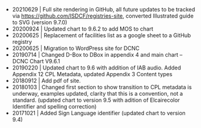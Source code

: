 * 20210629 | Full site rendering in GitHub, all future updates to be tracked via <https://github.com/ISDCF/registries-site>, converted Illustrated guide to SVG (version 9.7.0)
* 20200924 | Updated chart to 9.6.2 to add MOS to chart
* 20200625 | Replacement of facilities list as a google sheet to a GitHub registry
* 20200625 | Migration to WordPress site for DCNC
* 20190714 | Changed D-Box to DBox in appendix 4 and main chart – DCNC Chart V9.6.1
* 20190220 | Updated chart to 9.6 with addition of IAB audio. Added Appendix 12 CPL Metadata, updated Appendix 3 Content types
* 20180912 | Add pdf of site.
* 20180103 | Changed first section to show transition to CPL metadata is underway, examples updated, clarity that this is a convention, not a standard. (updated chart to version 9.5 with adition of Elcairecolor Identifier and spelling correction)
* 20171021 | Added Sign Language identifier (updated chart to version 9.4)